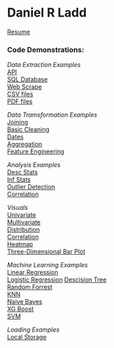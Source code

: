 # Daniel R Ladd
[Resume]()

### Code Demonstrations:
*Data Extraction Examples*  
[API]()  
[SQL Database]()  
[Web Scrape]()  
[CSV files]()  
[PDF files]()  

*Data Tramsformation Examples*  
[Joining]()  
[Basic Cleaning]()  
[Dates]()  
[Aggregation]()  
[Feature Engineering]()  

*Analysis Examples*  
[Desc Stats]()  
[Inf Stats]()  
[Outlier Detection]()  
[Correlation]()
<!-- Full EDA alternative? -->  

*Visuals*  
[Univariate]()  
[Multivariate]()  
[Distribution]()  
[Correlation]()  
[Heatmap]()  
[Three-Dimensional Bar Plot]()  

*Machine Learning Examples*  
[Linear Regression]()  
[Logistic Regression]()
[Descision Tree]()  
[Random Forrest]()  
[KNN]()  
[Naive Bayes]()  
[XG Boost]()  
[SVM]()  

  
*Loading Examples*  
[Local Storage]()
